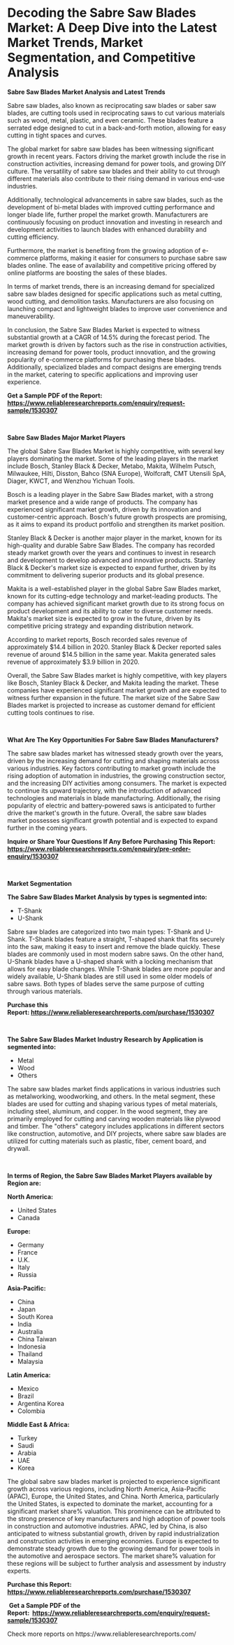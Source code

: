 <p><h1>Decoding the Sabre Saw Blades Market: A Deep Dive into the Latest Market Trends, Market Segmentation, and Competitive Analysis</h1></p><p><strong>Sabre Saw Blades Market Analysis and Latest Trends</strong></p>
<p><p>Sabre saw blades, also known as reciprocating saw blades or saber saw blades, are cutting tools used in reciprocating saws to cut various materials such as wood, metal, plastic, and even ceramic. These blades feature a serrated edge designed to cut in a back-and-forth motion, allowing for easy cutting in tight spaces and curves.</p><p>The global market for sabre saw blades has been witnessing significant growth in recent years. Factors driving the market growth include the rise in construction activities, increasing demand for power tools, and growing DIY culture. The versatility of sabre saw blades and their ability to cut through different materials also contribute to their rising demand in various end-use industries.</p><p>Additionally, technological advancements in sabre saw blades, such as the development of bi-metal blades with improved cutting performance and longer blade life, further propel the market growth. Manufacturers are continuously focusing on product innovation and investing in research and development activities to launch blades with enhanced durability and cutting efficiency.</p><p>Furthermore, the market is benefiting from the growing adoption of e-commerce platforms, making it easier for consumers to purchase sabre saw blades online. The ease of availability and competitive pricing offered by online platforms are boosting the sales of these blades.</p><p>In terms of market trends, there is an increasing demand for specialized sabre saw blades designed for specific applications such as metal cutting, wood cutting, and demolition tasks. Manufacturers are also focusing on launching compact and lightweight blades to improve user convenience and maneuverability.</p><p>In conclusion, the Sabre Saw Blades Market is expected to witness substantial growth at a CAGR of 14.5% during the forecast period. The market growth is driven by factors such as the rise in construction activities, increasing demand for power tools, product innovation, and the growing popularity of e-commerce platforms for purchasing these blades. Additionally, specialized blades and compact designs are emerging trends in the market, catering to specific applications and improving user experience.</p></p>
<p><strong>Get a Sample PDF of the Report:&nbsp; <a href="https://www.reliableresearchreports.com/enquiry/request-sample/1530307">https://www.reliableresearchreports.com/enquiry/request-sample/1530307</a></strong></p>
<p>&nbsp;</p>
<p><strong>Sabre Saw Blades Major Market Players</strong></p>
<p><p>The global Sabre Saw Blades Market is highly competitive, with several key players dominating the market. Some of the leading players in the market include Bosch, Stanley Black & Decker, Metabo, Makita, Wilhelm Putsch, Milwaukee, Hilti, Disston, Bahco (SNA Europe), Wolfcraft, CMT Utensili SpA, Diager, KWCT, and Wenzhou Yichuan Tools.</p><p>Bosch is a leading player in the Sabre Saw Blades market, with a strong market presence and a wide range of products. The company has experienced significant market growth, driven by its innovation and customer-centric approach. Bosch's future growth prospects are promising, as it aims to expand its product portfolio and strengthen its market position.</p><p>Stanley Black & Decker is another major player in the market, known for its high-quality and durable Sabre Saw Blades. The company has recorded steady market growth over the years and continues to invest in research and development to develop advanced and innovative products. Stanley Black & Decker's market size is expected to expand further, driven by its commitment to delivering superior products and its global presence.</p><p>Makita is a well-established player in the global Sabre Saw Blades market, known for its cutting-edge technology and market-leading products. The company has achieved significant market growth due to its strong focus on product development and its ability to cater to diverse customer needs. Makita's market size is expected to grow in the future, driven by its competitive pricing strategy and expanding distribution network.</p><p>According to market reports, Bosch recorded sales revenue of approximately $14.4 billion in 2020. Stanley Black & Decker reported sales revenue of around $14.5 billion in the same year. Makita generated sales revenue of approximately $3.9 billion in 2020.</p><p>Overall, the Sabre Saw Blades market is highly competitive, with key players like Bosch, Stanley Black & Decker, and Makita leading the market. These companies have experienced significant market growth and are expected to witness further expansion in the future. The market size of the Sabre Saw Blades market is projected to increase as customer demand for efficient cutting tools continues to rise.</p></p>
<p>&nbsp;</p>
<p><strong>What Are The Key Opportunities For Sabre Saw Blades Manufacturers?</strong></p>
<p><p>The sabre saw blades market has witnessed steady growth over the years, driven by the increasing demand for cutting and shaping materials across various industries. Key factors contributing to market growth include the rising adoption of automation in industries, the growing construction sector, and the increasing DIY activities among consumers. The market is expected to continue its upward trajectory, with the introduction of advanced technologies and materials in blade manufacturing. Additionally, the rising popularity of electric and battery-powered saws is anticipated to further drive the market's growth in the future. Overall, the sabre saw blades market possesses significant growth potential and is expected to expand further in the coming years.</p></p>
<p><strong>Inquire or Share Your Questions If Any Before Purchasing This Report: <a href="https://www.reliableresearchreports.com/enquiry/pre-order-enquiry/1530307">https://www.reliableresearchreports.com/enquiry/pre-order-enquiry/1530307</a></strong></p>
<p>&nbsp;</p>
<p><strong>Market Segmentation</strong></p>
<p><strong>The Sabre Saw Blades Market Analysis by types is segmented into:</strong></p>
<p><ul><li>T-Shank</li><li>U-Shank</li></ul></p>
<p><p>Sabre saw blades are categorized into two main types: T-Shank and U-Shank. T-Shank blades feature a straight, T-shaped shank that fits securely into the saw, making it easy to insert and remove the blade quickly. These blades are commonly used in most modern sabre saws. On the other hand, U-Shank blades have a U-shaped shank with a locking mechanism that allows for easy blade changes. While T-Shank blades are more popular and widely available, U-Shank blades are still used in some older models of sabre saws. Both types of blades serve the same purpose of cutting through various materials.</p></p>
<p><strong>Purchase this Report:&nbsp;<a href="https://www.reliableresearchreports.com/purchase/1530307">https://www.reliableresearchreports.com/purchase/1530307</a></strong></p>
<p>&nbsp;</p>
<p><strong>The Sabre Saw Blades Market Industry Research by Application is segmented into:</strong></p>
<p><ul><li>Metal</li><li>Wood</li><li>Others</li></ul></p>
<p><p>The sabre saw blades market finds applications in various industries such as metalworking, woodworking, and others. In the metal segment, these blades are used for cutting and shaping various types of metal materials, including steel, aluminum, and copper. In the wood segment, they are primarily employed for cutting and carving wooden materials like plywood and timber. The "others" category includes applications in different sectors like construction, automotive, and DIY projects, where sabre saw blades are utilized for cutting materials such as plastic, fiber, cement board, and drywall.</p></p>
<p>&nbsp;</p>
<p><strong>In terms of Region, the Sabre Saw Blades Market Players available by Region are:</strong></p>
<p>
    <p> <strong> North America: </strong>
        <ul>
            <li>United States</li>
            <li>Canada</li>
        </ul>
        </p> 
    <p> <strong> Europe: </strong>
        <ul>
            <li>Germany</li>
            <li>France</li>
            <li>U.K.</li>
            <li>Italy</li>
            <li>Russia</li>
        </ul>
        </p> 
    <p> <strong> Asia-Pacific: </strong>
        <ul>
            <li>China</li>
            <li>Japan</li>
            <li>South Korea</li>
            <li>India</li>
            <li>Australia</li>
            <li>China Taiwan</li>
            <li>Indonesia</li>
            <li>Thailand</li>
            <li>Malaysia</li>
        </ul>
        </p> 
    <p> <strong> Latin America: </strong>
        <ul>
            <li>Mexico</li>
            <li>Brazil</li>
            <li>Argentina Korea</li>
            <li>Colombia</li>
        </ul>
        </p> 
    <p> <strong> Middle East & Africa: </strong>
        <ul>
            <li>Turkey</li>
            <li>Saudi</li>
            <li>Arabia</li>
            <li>UAE</li>
            <li>Korea</li>
        </ul>
    </p>
    </p>
<p><p>The global sabre saw blades market is projected to experience significant growth across various regions, including North America, Asia-Pacific (APAC), Europe, the United States, and China. North America, particularly the United States, is expected to dominate the market, accounting for a significant market share% valuation. This prominence can be attributed to the strong presence of key manufacturers and high adoption of power tools in construction and automotive industries. APAC, led by China, is also anticipated to witness substantial growth, driven by rapid industrialization and construction activities in emerging economies. Europe is expected to demonstrate steady growth due to the growing demand for power tools in the automotive and aerospace sectors. The market share% valuation for these regions will be subject to further analysis and assessment by industry experts.</p></p>
<p><strong>Purchase this Report: <a href="https://www.reliableresearchreports.com/purchase/1530307">https://www.reliableresearchreports.com/purchase/1530307</a></strong></p>
<p>&nbsp;<strong>Get a Sample PDF of the Report:&nbsp;&nbsp;<a href="https://www.reliableresearchreports.com/enquiry/request-sample/1530307">https://www.reliableresearchreports.com/enquiry/request-sample/1530307</a></strong></p>
<p><strong></strong></p>
<p>Check more reports on https://www.reliableresearchreports.com/</p>